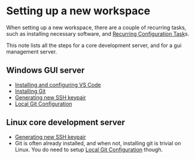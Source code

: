 # Setting up a new workspace   
When setting up a new workspace, there are a couple of recurring tasks, such as installing necessary software, and [Recurring Configuration Task](/not_created.md)s.   
   
This note lists all the steps for a core development server, and for a gui management server.   
   
## Windows GUI server   
- [Installing and configuring VS Code](/not_created.md)   
- [Installing Git](/not_created.md)   
- [Generating new SSH keypair](/not_created.md)   
- [Local Git Configuration](Local%2520Git%2520Configuration.md)   
   
## Linux core development server   
- [Generating new SSH keypair](/not_created.md)   
- Git is often already installed, and when not, installing git is trivial on Linux. You do need to setup [Local Git Configuration](Local%2520Git%2520Configuration.md) though.